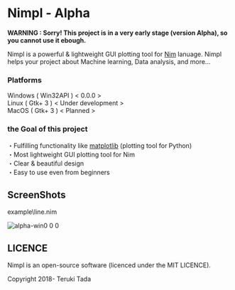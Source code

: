 # Nimpl - Alpha
**WARNING : Sorry! This project is in a very early stage (version Alpha), so you cannot use it ebough.**

Nimpl is a powerful & lightweight GUI plotting tool for [Nim](https://nim-lang.org/) lanuage.
Nimpl helps your project about Machine learning, Data analysis, and more...

### Platforms
Windows ( Win32API ) < 0.0.0 ><br>
Linux ( Gtk+ 3 ) < Under development ><br>
MacOS ( Gtk+ 3 ) < Planned ><br>

### the Goal of this project
・Fulfilling functionality like [matplotlib](https://github.com/matplotlib/matplotlib) (plotting tool for Python)<br>
・Most lightweight GUI plotting tool for Nim<br>
・Clear & beautiful design<br>
・Easy to use even from beginners<br>

## ScreenShots

example\line.nim<br>

![alpha-win0 0 0](https://user-images.githubusercontent.com/38907008/47158316-5a2e4580-d326-11e8-9944-2eeabfb61688.JPG)

## LICENCE
Nimpl is an open-source software (licenced under the MIT LICENCE).

Copyright 2018- Teruki Tada
